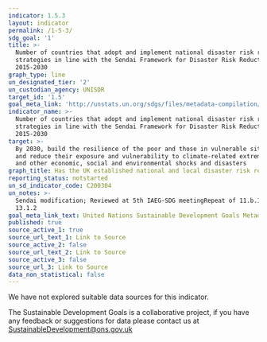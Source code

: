 ```yaml
---
indicator: 1.5.3
layout: indicator
permalink: /1-5-3/
sdg_goal: '1'
title: >-
  Number of countries that adopt and implement national disaster risk reduction
  strategies in line with the Sendai Framework for Disaster Risk Reduction
  2015-2030
graph_type: line
un_designated_tier: '2'
un_custodian_agency: UNISDR
target_id: '1.5'
goal_meta_link: 'http://unstats.un.org/sdgs/files/metadata-compilation/Metadata-Goal-1.pdf'
indicator_name: >-
  Number of countries that adopt and implement national disaster risk reduction
  strategies in line with the Sendai Framework for Disaster Risk Reduction
  2015-2030
target: >-
  By 2030, build the resilience of the poor and those in vulnerable situations
  and reduce their exposure and vulnerability to climate-related extreme events
  and other economic, social and environmental shocks and disasters
graph_title: Has the UK established national and local disaster risk reduction strategies?
reporting_status: notstarted
un_sd_indicator_code: C200304
un_notes: >-
  Sendai modification; Reviewed at 5th IAEG-SDG meetingRepeat of 11.b.1 and
  13.1.2
goal_meta_link_text: United Nations Sustainable Development Goals Metadata (pdf 894kB)
published: true
source_active_1: true
source_url_text_1: Link to Source
source_active_2: false
source_url_text_2: Link to Source
source_active_3: false
source_url_3: Link to Source
data_non_statistical: false
---
```


We have not explored suitable data sources for this indicator. 

The Sustainable Development Goals is a collaborative project, if you have any feedback or suggestions for data please contact us at <SustainableDevelopment@ons.gov.uk>
